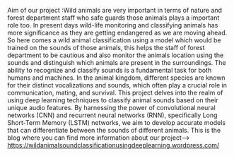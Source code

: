 Aim of our project :Wild animals are very important in terms of nature and forest department staff who safe guards those animals plays a important role too. In present days wild-life monitoring and classifying animals has more significance as they are getting endangered as we are moving ahead. So here comes a wild animal classification using a model which would be trained on the sounds of those animals, this helps the staff of forest department to be cautious and also monitor the animals location using the sounds and distinguish which animals are present in the surroundings.
The ability to recognize and classify sounds is a fundamental task for both humans and machines. In the animal kingdom, different species are known for their distinct vocalizations and sounds, which often play a crucial role in communication, mating, and survival. This project delves into the realm of using deep learning techniques to classify animal sounds based on their unique audio features. By harnessing the power of convolutional neural networks (CNN) and recurrent neural networks (RNN), specifically Long Short-Term Memory (LSTM) networks, we aim to develop accurate models that can differentiate between the sounds of different animals.
This is the blog where you can find more information about our project-->
https://wildanimalsoundclassificationusingdeeplearning.wordpress.com/
